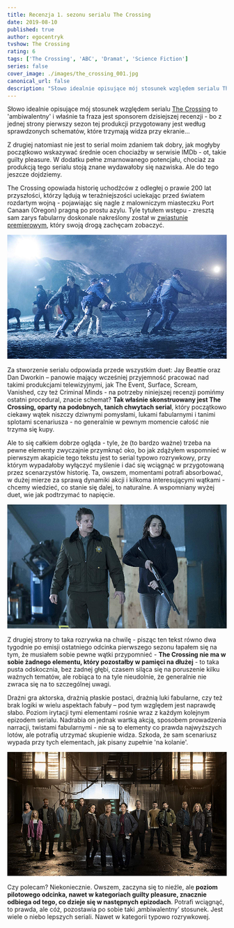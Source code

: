 ```yaml
---
title: Recenzja 1. sezonu serialu The Crossing
date: 2019-08-10
published: true
author: egocentryk
tvshow: The Crossing
rating: 6
tags: ['The Crossing', 'ABC', 'Dramat', 'Science Fiction']
series: false
cover_image: ./images/the_crossing_001.jpg
canonical_url: false
description: "Słowo idealnie opisujące mój stosunek względem serialu The Crossing to 'ambiwalentny' i właśnie ta fraza jest sponsorem dzisiejszej recenzji - bo z jednej strony pierwszy sezon tej produkcji przygotowany jest według sprawdzonych schematów, które trzymają widza przy ekranie..."
---
```


Słowo idealnie opisujące mój stosunek względem serialu [The Crossing](https://www.imdb.com/title/tt6461824/) to 'ambiwalentny' i właśnie ta fraza jest sponsorem dzisiejszej recenzji - bo z jednej strony pierwszy sezon tej produkcji przygotowany jest według sprawdzonych schematów, które trzymają widza przy ekranie...

Z drugiej natomiast nie jest to serial moim zdaniem tak dobry, jak mogłyby początkowo wskazywać średnie ocen chociażby w serwisie IMDb - ot, takie guilty pleasure. W dodatku pełne zmarnowanego potencjału, chociaż za produkcją tego serialu stoją znane wydawałoby się nazwiska. Ale do tego jeszcze dojdziemy.

The Crossing opowiada historię uchodźców z odległej o prawie 200 lat przyszłości, którzy lądują w teraźniejszości uciekając przed światem rozdartym wojną - pojawiając się nagle z malowniczym miasteczku Port Canaan (Oregon) pragną po prostu azylu. Tyle tytułem wstępu - zresztą sam zarys fabularny doskonale nakreślony został w [zwiastunie premierowym](https://www.youtube.com/watch?v=vq4w6GhDTmU), który swoją drogą zachęcam zobaczyć.

![Image](./images/the_crossing_002.jpg)

Za stworzenie serialu odpowiada przede wszystkim duet: Jay Beattie oraz Dan Dworkin – panowie mający wcześniej przyjemność pracować nad takimi produkcjami telewizyjnymi, jak The Event, Surface, Scream, Vanished, czy też Criminal Minds - na potrzeby niniejszej recenzji pomińmy ostatni procedural, znacie schemat? **Tak właśnie skonstruowany jest The Crossing, oparty na podobnych, tanich chwytach serial**, który początkowo ciekawy wątek niszczy dziwnymi pomysłami, lukami fabularnymi i tanimi splotami scenariusza - no generalnie w pewnym momencie całość nie trzyma się kupy.

Ale to się całkiem dobrze ogląda - tyle, że (to bardzo ważne) trzeba na pewne elementy zwyczajnie przymknąć oko, bo jak zdążyłem wspomnieć w pierwszym akapicie tego tekstu jest to serial typowo rozrywkowy, przy którym wypadałoby wyłączyć myślenie i dać się wciągnąć w przygotowaną przez scenarzystów historię. Ta, owszem, momentami potrafi absorbować, w dużej mierze za sprawą dynamiki akcji i kilkoma interesującymi wątkami - chcemy wiedzieć, co stanie się dalej, to naturalne. A wspomniany wyżej duet, wie jak podtrzymać to napięcie.

![Image](./images/the_crossing_003.jpg)

Z drugiej strony to taka rozrywka na chwilę - pisząc ten tekst równo dwa tygodnie po emisji ostatniego odcinka pierwszego sezonu łapałem się na tym, że musiałem sobie pewne wątki przypomnieć - **The Crossing nie ma w sobie żadnego elementu, który pozostałby w pamięci na dłużej** - to taka pusta odskocznia, bez żadnej głębi, czasem siląca się na poruszenie kilku ważnych tematów, ale robiąca to na tyle nieudolnie, że generalnie nie zwraca się na to szczególnej uwagi.

Drażni gra aktorska, drażnią płaskie postaci, drażnią luki fabularne, czy też brak logiki w wielu aspektach fabuły – pod tym względem jest naprawdę słabo. Poziom irytacji tymi elementami rośnie wraz z każdym kolejnym epizodem serialu. Nadrabia on jednak wartką akcją, sposobem prowadzenia narracji, twistami fabularnymi - nie są to elementy co prawda najwyższych lotów, ale potrafią utrzymać skupienie widza. Szkoda, że sam scenariusz wypada przy tych elementach, jak pisany zupełnie 'na kolanie'.

![Image](./images/the_crossing_004.jpg)

Czy polecam? Niekoniecznie. Owszem, zaczyna się to nieźle, ale **poziom pilotowego odcinka, nawet w kategoriach guilty pleasure, znacznie odbiega od tego, co dzieje się w następnych epizodach**. Potrafi wciągnąć, to prawda, ale cóż, pozostawia po sobie taki ‚ambiwalentny’ stosunek. Jest wiele o niebo lepszych seriali. Nawet w kategorii typowo rozrywkowej.